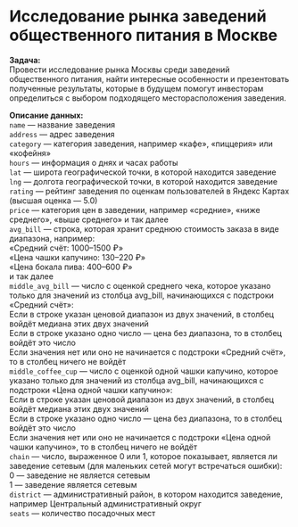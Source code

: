 # Исследование рынка заведений общественного питания в Москве

**Задача:**  
Провести исследование рынка Москвы среди заведений общественного питания, найти интересные особенности и презентовать полученные результаты, которые в будущем помогут инвесторам определиться с выбором подходящего месторасположения заведения.

**Описание данных:**  
`name` — название заведения  
`address` — адрес заведения  
`category` — категория заведения, например «кафе», «пиццерия» или «кофейня»  
`hours` — информация о днях и часах работы  
`lat` — широта географической точки, в которой находится заведение  
`lng` — долгота географической точки, в которой находится заведение  
`rating` — рейтинг заведения по оценкам пользователей в Яндекс Картах (высшая оценка — 5.0)  
`price` — категория цен в заведении, например «средние», «ниже среднего», «выше среднего» и так далее  
`avg_bill` — строка, которая хранит среднюю стоимость заказа в виде диапазона, например:  
    «Средний счёт: 1000–1500 ₽»   
    «Цена чашки капучино: 130–220 ₽»   
    «Цена бокала пива: 400–600 ₽»    
    и так далее    
`middle_avg_bill` — число с оценкой среднего чека, которое указано только для значений из столбца avg_bill, начинающихся с подстроки «Средний счёт»:  
    Если в строке указан ценовой диапазон из двух значений, в столбец войдёт медиана этих двух значений  
    Если в строке указано одно число — цена без диапазона, то в столбец войдёт это число  
    Если значения нет или оно не начинается с подстроки «Средний счёт», то в столбец ничего не войдёт  
`middle_coffee_cup` — число с оценкой одной чашки капучино, которое указано только для значений из столбца avg_bill, начинающихся с подстроки «Цена одной чашки капучино»:  
    Если в строке указан ценовой диапазон из двух значений, в столбец войдёт медиана этих двух значений  
    Если в строке указано одно число — цена без диапазона, то в столбец войдёт это число  
    Если значения нет или оно не начинается с подстроки «Цена одной чашки капучино», то в столбец ничего не войдёт  
`chain` — число, выраженное 0 или 1, которое показывает, является ли заведение сетевым (для маленьких сетей могут встречаться ошибки):  
    0 — заведение не является сетевым  
    1 — заведение является сетевым  
`district` — административный район, в котором находится заведение, например Центральный административный округ  
`seats` — количество посадочных мест  
